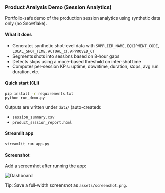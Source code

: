 ### Product Analysis Demo (Session Analytics)

Portfolio-safe demo of the production session analytics using synthetic data only (no Snowflake).

#### What it does
- Generates synthetic shot-level data with `SUPPLIER_NAME`, `EQUIPMENT_CODE`, `LOCAL_SHOT_TIME`, `ACTUAL_CT`, `APPROVED_CT`
- Segments shots into sessions based on 8-hour gaps
- Detects stops using a mode-based threshold on inter-shot time
- Computes per-session KPIs: uptime, downtime, duration, stops, avg run duration, etc.

#### Quick start (CLI)
```bash
pip install -r requirements.txt
python run_demo.py
```

Outputs are written under `data/` (auto-created):
- `session_summary.csv`
- `product_session_report.html`

#### Streamlit app
```bash
streamlit run app.py
```

#### Screenshot
Add a screenshot after running the app:

![Dashboard](assets/screenshot.png)

Tip: Save a full-width screenshot as `assets/screenshot.png`.


